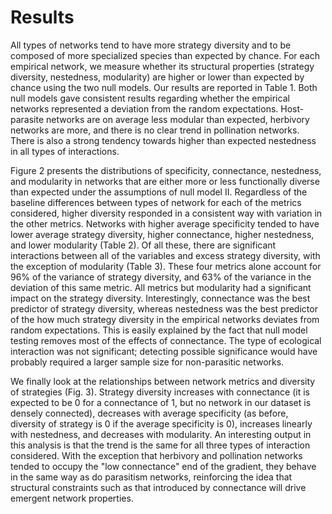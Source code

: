 # Results

All types of networks tend to have more strategy diversity and to be composed
of more specialized species than expected by chance. For each empirical
network, we measure whether its structural properties (strategy diversity,
nestedness, modularity) are higher or lower than expected by chance using
the two null models. Our results are reported in Table 1. Both null models
gave consistent results regarding whether the empirical networks represented a
deviation from the random expectations. Host-parasite
networks are on average less modular than expected, herbivory networks are
more, and there is no clear trend in pollination networks. There is also a strong tendency towards
higher than expected nestedness in all types of interactions. 

Figure 2 presents the distributions of specificity, connectance, nestedness,
and modularity in networks that are either more or less functionally
diverse than expected under the assumptions of null model II. Regardless of
the baseline differences between types of network for each of the metrics
considered, higher diversity responded in a consistent way with variation in
the other metrics. Networks with higher average specificity tended to have
lower average strategy diversity, higher connectance, higher nestedness,
and lower modularity (Table 2). Of all these, there are significant
interactions between all of the variables and excess strategy diversity,
with the exception of modularity (Table 3). These four metrics alone account
for 96% of the variance of strategy diversity, and 63% of the variance in the
deviation of this same metric. All metrics but modularity had a significant
impact on the strategy diversity. Interestingly, connectance was the best
predictor of strategy diversity, whereas nestedness was the best predictor
of the how much strategy diversity in the empirical networks deviates from
random expectations. This is easily explained by the fact that null model
testing removes most of the effects of connectance. The type of ecological
interaction was not significant; detecting possible significance would have
probably required a larger sample size for non-parasitic networks.

We finally look at the relationships between network metrics and diversity
of strategies (Fig. 3). Strategy diversity increases with connectance (it
is expected to be 0 for a connectance of 1, but no network in our dataset is
densely connected), decreases with average specificity (as before, diversity
of strategy is 0 if the average specificity is 0), increases linearly with
nestedness, and decreases with modularity. An interesting output in this
analysis is that the trend is the same for all three types of interaction
considered. With the exception that herbivory and pollination networks tended
to occupy the "low connectance" end of the gradient, they behave in the same
way as do parasitism networks, reinforcing the idea that structural constraints
such as that introduced by connectance will drive emergent network properties.


